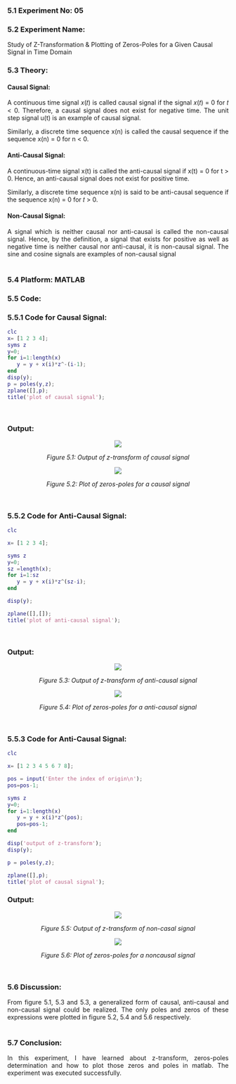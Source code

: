 ### 5.1 Experiment No: 05
### 5.2 Experiment Name: 
Study of Z-Transformation & Plotting of Zeros-Poles for a Given Causal Signal in Time Domain
### 5.3 Theory:
<div style='text-align: justify;'>
<h4>Causal Signal:</h4>
 A continuous time signal 𝑥(𝑡) is called causal signal if the signal 𝑥(𝑡) = 0 for 𝑡 < 0. Therefore, a causal signal does not exist for negative time. The unit step signal u(t) is an example of causal signal. 

 Similarly, a discrete time sequence x(n) is called the causal sequence if the sequence x(n) = 0 for n < 0.
 <br>
 <h4>Anti-Causal Signal:</h4>
 A continuous-time signal x(t) is called the anti-causal signal if x(t) = 0 for t > 0. Hence, an anti-causal signal does not exist for positive time.

 Similarly, a discrete time sequence x(n) is said to be anti-causal sequence if the sequence x(n) = 0 for 𝑡 > 0.
 <h4>Non-Causal Signal:</h4>
  A signal which is neither causal nor anti-causal is called the non-causal signal. Hence, by the definition, a signal that exists for positive as well as negative time is neither causal nor anti-causal, it is non-causal signal. The sine and cosine signals are examples of non-causal signal
</div>

<br>

### 5.4 Platform: MATLAB
### 5.5 Code:
### 5.5.1 Code for Causal Signal:
```Matlab
clc
x= [1 2 3 4];
syms z
y=0;
for i=1:length(x)
   y = y + x(i)*z^-(i-1);
end
disp(y);
p = poles(y,z);
zplane([],p);
title('plot of causal signal');
```
<br>

### Output:
<p align='center'><img src = "lab05_console.png"/></p>

*<p align='center'>Figure 5.1: Output of z-transform of causal signal</p>*

<p align='center'><img src = "lab05_plot_1.png"/></p>

*<p align='center'>Figure 5.2: Plot of zeros-poles for a causal signal</p>*


<br>

### 5.5.2 Code for Anti-Causal Signal:

```Matlab
clc

x= [1 2 3 4];

syms z
y=0;
sz =length(x); 
for i=1:sz
   y = y + x(i)*z^(sz-i);
end

disp(y);

zplane([],[]);
title('plot of anti-causal signal');
```
<br>

### Output:

<p align='center'><img src = "lab05_console2.png" class='center'/></p>

*<p align='center'>Figure 5.3: Output of z-transform of anti-causal signal</p>*


<p align='center'><img src = "lab05_zplane_plot2.png"/></p>

*<p align='center'>Figure 5.4: Plot of zeros-poles for a anti-causal signal</p>*

<br>

### 5.5.3 Code for Anti-Causal Signal:

```Matlab
clc

x= [1 2 3 4 5 6 7 8];

pos = input('Enter the index of origin\n');
pos=pos-1;

syms z
y=0;
for i=1:length(x)
   y = y + x(i)*z^(pos);
   pos=pos-1;
end

disp('output of z-transform');
disp(y);

p = poles(y,z);

zplane([],p);
title('plot of causal signal');
```
### Output:
<p align='center'><img src = "lab05_console3.png"/></p>

*<p align='center'>Figure 5.5: Output of z-transform of non-casal signal</p>*

<p align='center'><img src = "lab05_zplane_plot3.png"/></p>

*<p align='center'>Figure 5.6: Plot of zeros-poles for a noncausal signal</p>*


<br>

### 5.6 Discussion:
<div style='text-align: justify;'>
From figure 5.1, 5.3 and 5.3, a generalized form of causal, anti-causal and non-causal signal could be realized. The only poles and zeros of these expressions were plotted in figure 5.2, 5.4 and 5.6 respectively. 
</div>
<br>

### 5.7 Conclusion:
<div style='text-align: justify;'>
In this experiment, I have learned about z-transform, zeros-poles determination and how to plot those zeros and poles in matlab. The experiment was executed successfully. 
</div>




